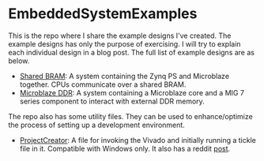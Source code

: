 # EmbeddedSystemExamples
This is the repo where I share the example designs I've created. 
The example designs has only the purpose of exercising. 
I will try to explain each individual design in a blog post. 
The full list of example designs are as below. 
* [Shared BRAM](https://medium.com/@caglayandokme/a-shared-bram-example-with-microblaze-and-zynq-soc-949495b5f540): A system containing the Zynq PS and Microblaze together. CPUs communicate over a shared BRAM. 
* [Microblaze DDR](https://medium.com/@caglayandokme/extending-the-memory-limits-of-microblaze-with-an-external-ddr-6c896e75c218): A system containing a Microblaze core and a MIG 7 series component to interact with external DDR memory. 

The repo also has some utility files. They can be used to enhance/optimize the process of setting up a development environment. 
* [ProjectCreator](https://github.com/CaglayanDokme/EmbeddedSystemExamples/blob/main/ProjectCreator.bat): A file for invoking the Vivado and initially running a tickle file in it. Compatible with Windows only. It also has a reddit [post](https://www.reddit.com/r/FPGA/comments/ppyerx/using_batch_scripts_to_invoke_vivado_and_pass_a/). 
